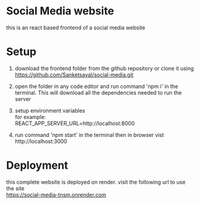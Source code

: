 # Social Media website
this is an react based frontend of a social media website

# Setup
1. download the frontend folder from the github repository or clone it using  https://github.com/Sanketsayal/social-media.git  
2. open the folder in any code editor and run command 'npm i' in the terminal. This will download all the dependencies needed to run the server  
3. setup environment variables  
for example:  
    REACT_APP_SERVER_URL=http://localhost:8000

4. run command 'npm start' in the terminal then in browser vist http://localhost:3000 

# Deployment
this complete website is deployed on render. visit the following url to use the site  
https://social-media-tnsm.onrender.com
